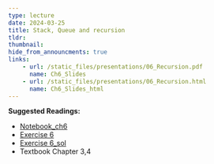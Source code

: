 ```yaml
---
type: lecture
date: 2024-03-25
title: Stack, Queue and recursion
tldr: 
thumbnail: 
hide_from_announcments: true
links: 
    - url: /static_files/presentations/06_Recursion.pdf
      name: Ch6_Slides
    - url: /static_files/presentations/06_Recursion.html
      name: Ch6_Slides_html
---
```

**Suggested Readings:**
- [Notebook_ch6](https://github.com/phonchi/nsysu-math208/blob/main/static_files/presentations/06_Recursion.ipynb)
- [Exercise 6](https://github.com/phonchi/nsysu-math208/blob/main/static_files/presentations/Ch6.ipynb)
- [Exercise 6_sol](https://github.com/phonchi/nsysu-math208/blob/main/static_files/presentations/Ch6_sol.ipynb)
- Textbook Chapter 3,4


